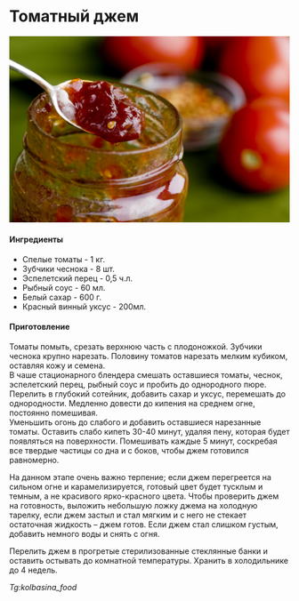 ﻿---
image: ../pics/tomato-jam.jpg
---
# Томатный джем

![Томатный джем](../pics/tomato-jam.jpg)

#### Ингредиенты

* Спелые томаты - 1 кг.
* Зубчики чеснока - 8 шт.
* Эспелетский перец - 0,5 ч.л.
* Рыбный соус - 60 мл.
* Белый сахар - 600 г.
* Красный винный уксус - 200мл.

#### Приготовление

Томаты помыть, срезать верхнюю часть с плодоножкой. Зубчики чеснока крупно нарезать. Половину томатов нарезать мелким кубиком, оставляя кожу и семена.  
В чаше стационарного блендера смешать оставшиеся томаты, чеснок, эспелетский перец, рыбный соус и пробить до однородного пюре. Перелить в глубокий сотейник, добавить сахар и уксус, перемешать до однородности. Медленно довести до кипения на среднем огне, постоянно помешивая.  
Уменьшить огонь до слабого и добавить оставшиеся нарезанные томаты. Оставить слабо кипеть 30-40 минут, удаляя пену, которая будет появляться на поверхности. Помешивать каждые 5 минут, соскребая все твердые частицы со дна и с боков, чтобы джем готовился равномерно.

На данном этапе очень важно терпение; если джем перегреется на сильном огне и карамелизируется, готовый цвет будет тусклым и темным, а не красивого ярко-красного цвета. Чтобы проверить джем на готовность, выложить небольшую ложку джема на холодную тарелку, если джем застыл и стал мягким и с него не стекает остаточная жидкость – джем готов. Если джем стал слишком густым, добавить немного воды и снять с огня.

Перелить джем в прогретые стерилизованные стеклянные банки и оставить остывать до комнатной температуры. Хранить в холодильнике до 4 недель.

*Tg:kolbasina_food*
